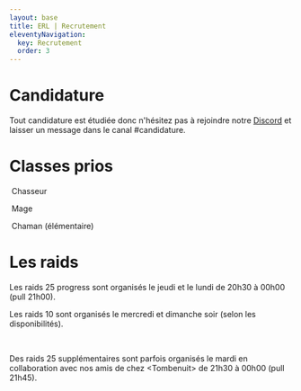 ```yaml
---
layout: base
title: ERL | Recrutement
eleventyNavigation:
  key: Recrutement
  order: 3
---
```


<div class="container flex flex-col  px-6 py-8 mx-auto font-serif font-light animate__animated animate__faster animate__fadeInUp">
    <h1 class="font-mono font-semibold text-2xl text-white uppercase mb-4">Candidature</h1>
    <p class="font-light text-slate-200 text-lg rounded-xl">
    Tout candidature est étudiée donc n'hésitez pas à rejoindre notre <a href="https://discord.gg/3bTbCT3tw7" target="_blank" class="font-normal underline text-red-600">Discord</a> et laisser un message dans le canal <span class="font-medium">#candidature</span>.
    <p>
</div>

<div class="container flex flex-col md:flex-row gap-12 px-6 py-8 mx-auto font-serif font-light animate__animated animate__faster animate__fadeInUp">
  <div class="md:basis-1/3 lg:basis-1/3">
    <h1 class="font-mono font-semibold text-2xl text-white uppercase mb-4">Classes prios</h1>
    <p class="mt-4 font-light text-slate-200 text-lg">
      <img class="h-8 w-8 float-left mr-4 border border-slate-600 rounded drop-shadow-lg lazyload" data-src="https://wow.zamimg.com/images/wow/icons/large/classicon_hunter.jpg">
      Chasseur
    </p>
    <p class="mt-4 font-light text-slate-200 text-lg">
      <img class="h-8 w-8 float-left mr-4 border border-slate-600 rounded drop-shadow-lg lazyload" data-src="https://wow.zamimg.com/images/wow/icons/large/classicon_mage.jpg">
      Mage
    </p>
    <p class="mt-4 font-light text-slate-200 text-lg">
      <img class="h-8 w-8 float-left mr-4 border border-slate-600 rounded drop-shadow-lg lazyload" data-src="https://wow.zamimg.com/images/wow/icons/large/classicon_shaman.jpg">
      Chaman (élémentaire)
    </p>
  </div>
  <div class="md:basis-1/2 lg:flex-auto">
    <h1 class="font-mono font-semibold text-2xl text-white uppercase mb-4">Les raids</h1>
    <p class="mt-2 font-light text-slate-200 text-lg">
      Les <span class="font-medium">raids 25 progress</span> sont organisés le <span class="font-medium">jeudi</span> et le <span class="font-medium">lundi</span> de <span class="font-medium">20h30 à 00h00</span> (pull 21h00).
    </p>
    <p class="mt-2 font-light text-slate-200 text-lg">
      Les <span class="font-medium">raids 10</span> sont organisés le <span class="font-medium">mercredi</span> et <span class="font-medium">dimanche</span> soir (selon les disponibilités).
    </p>
    <br>
    <p class="mt-2 font-light text-slate-200 text-lg">
      Des <span class="font-medium">raids 25 supplémentaires</span> sont parfois organisés le mardi en collaboration avec  nos amis de chez <span class="font-medium">&#60;Tombenuit&#62;</span> de <span class="font-medium">21h30 à 00h00</span> (pull 21h45).
    </p>
  </div>
</div>
